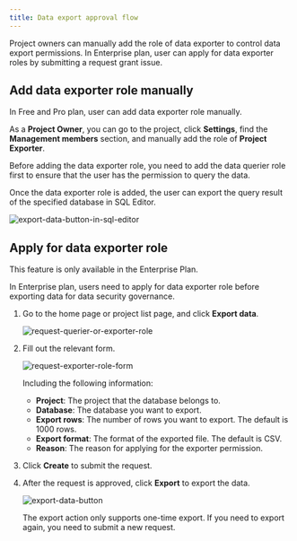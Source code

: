 ```yaml
---
title: Data export approval flow
---
```


Project owners can manually add the role of data exporter to control data export permissions. In Enterprise plan, user can apply for data exporter roles by submitting a request grant issue.

## Add data exporter role manually

In Free and Pro plan, user can add data exporter role manually.

As a **Project Owner**, you can go to the project, click **Settings**, find the **Management members** section, and manually add the role of **Project Exporter**.

Before adding the data exporter role, you need to add the data querier role first to ensure that the user has the permission to query the data.

Once the data exporter role is added, the user can export the query result of the specified database in SQL Editor.

![export-data-button-in-sql-editor](/docs/data-query-and-export/export-data-button-in-sql-editor.webp)

## Apply for data exporter role

<HintBlock type="info">

This feature is only available in the Enterprise Plan.

</HintBlock>

In Enterprise plan, users need to apply for data exporter role before exporting data for data security governance.

1. Go to the home page or project list page, and click **Export data**.

   ![request-querier-or-exporter-role](/docs/data-query-and-export/request-querier-or-exporter-role.webp)

2. Fill out the relevant form.

   ![request-exporter-role-form](/docs/data-query-and-export/request-exporter-role-form.webp)

   Including the following information:

   - **Project**: The project that the database belongs to.
   - **Database**: The database you want to export.
   - **Export rows**: The number of rows you want to export. The default is 1000 rows.
   - **Export format**: The format of the exported file. The default is CSV.
   - **Reason**: The reason for applying for the exporter permission.

3. Click **Create** to submit the request.

4. After the request is approved, click **Export** to export the data.

   ![export-data-button](/docs/data-query-and-export/export-data-button.webp)

   The export action only supports one-time export. If you need to export again, you need to submit a new request.
